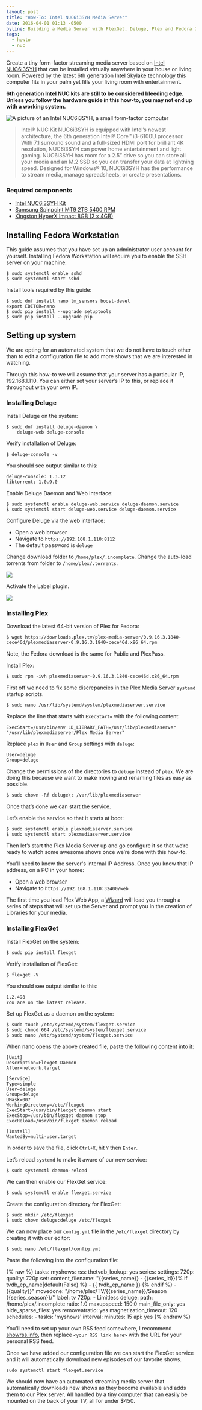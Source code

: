 ```yaml
---
layout: post
title: "How-To: Intel NUC6i3SYH Media Server"
date: 2016-04-01 01:13 -0500
byline: Building a Media Server with FlexGet, Deluge, Plex and Fedora 24
tags:
  - howto
  - nuc
---
```


Create a tiny form-factor streaming media server based on [Intel NUC6i3SYH](https://www.intel.com/content/www/us/en/nuc/nuc-kit-nuc6i3syh.html) that can be installed virtually anywhere in your house or living room. Powered by the latest 6th generation Intel Skylake technology this computer fits in your palm yet fills your living room with entertainment.

**6th generation Intel NUC kits are still to be considered bleeding edge. Unless you follow the hardware guide in this how-to, you may not end up with a working system.**

![A picture of an Intel NUC6i3SYH, a small form-factor computer](/public/img/posts/2016/03/NUC6i3SYH.png "Intel NUC6i3SYH")

> Intel® NUC Kit NUC6i3SYH is equipped with Intel’s newest architecture, the 6th generation Intel® Core™ i3-6100U processor. With 7.1 surround sound and a full-sized HDMI port for brilliant 4K resolution, NUC6i3SYH can power home entertainment and light gaming. NUC6i3SYH has room for a 2.5” drive so you can store all your media and an M.2 SSD so you can transfer your data at lightning speed. Designed for Windows® 10, NUC6i3SYH has the performance to stream media, manage spreadsheets, or create presentations.

### Required components

- [Intel NUC6i3SYH Kit](https://www.newegg.com/Product/Product.aspx?Item=N82E16856102146)
- [Samsung Spinpoint MT9 2TB 5400 RPM](https://www.newegg.com/Product/Product.aspx?Item=N82E16822178627)
- [Kingston HyperX Impact 8GB (2 x 4GB)](https://www.newegg.com/Product/Product.aspx?Item=N82E16820104587)

## Installing Fedora Workstation

This guide assumes that you have set up an administrator user account for yourself. Installing Fedora Workstation will require you to enable the SSH server on your machine:

    $ sudo systemctl enable sshd
    $ sudo systemctl start sshd

Install tools required by this guide:

    $ sudo dnf install nano lm_sensors boost-devel
    export EDITOR=nano
    $ sudo pip install --upgrade setuptools
    $ sudo pip install --upgrade pip

## Setting up system

We are opting for an automated system that we do not have to touch other than to edit a configuration file to add more shows that we are interested in watching.

Through this how-to we will assume that your server has a particular IP, 192.168.1.110. You can either set your server’s IP to this, or replace it throughout with your own IP.

### Installing Deluge

Install Deluge on the system:

    $ sudo dnf install deluge-daemon \
    	deluge-web deluge-console

Verify installation of Deluge:

    $ deluge-console -v

You should see output similar to this:

    deluge-console: 1.3.12
    libtorrent: 1.0.9.0

Enable Deluge Daemon and Web interface:

    $ sudo systemctl enable deluge-web.service deluge-daemon.service
    $ sudo systemctl start deluge-web.service deluge-daemon.service

Configure Deluge via the web interface:

- Open a web browser
- Navigate to `https://192.168.1.110:8112`
- The default password is `deluge`

Change download folder to `/home/plex/.incomplete`. Change the auto-load torrents from folder to `/home/plex/.torrents`.

![](/public/img/posts/2016/04/deluge-dir-config.png)

Activate the Label plugin.

![](/public/img/posts/2016/04/deluge-plugin-config.png)

### Installing Plex

Download the latest 64-bit version of Plex for Fedora:

    $ wget https://downloads.plex.tv/plex-media-server/0.9.16.3.1840-cece46d/plexmediaserver-0.9.16.3.1840-cece46d.x86_64.rpm

Note, the Fedora download is the same for Public and PlexPass.

Install Plex:

    $ sudo rpm -ivh plexmediaserver-0.9.16.3.1840-cece46d.x86_64.rpm

First off we need to fix some discrepancies in the Plex Media Server `systemd` startup scripts.

    $ sudo nano /usr/lib/systemd/system/plexmediaserver.service

Replace the line that starts with `ExecStart=` with the following content:

    ExecStart=/usr/bin/env LD_LIBRARY_PATH=/usr/lib/plexmediaserver "/usr/lib/plexmediaserver/Plex Media Server"

Replace `plex` in `User` and `Group` settings with `deluge`:

    User=deluge
    Group=deluge

Change the permissions of the directories to `deluge` instead of `plex`. We are doing this because we want to make moving and renaming files as easy as possible.

    $ sudo chown -Rf deluge\: /var/lib/plexmediaserver

Once that’s done we can start the service.

Let’s enable the service so that it starts at boot:

    $ sudo systemctl enable plexmediaserver.service
    $ sudo systemctl start plexmediaserver.service

Then let’s start the Plex Media Server up and go configure it so that we’re ready to watch some awesome shows once we’re done with this how-to.

You'll need to know the server's internal IP Address. Once you know that IP address, on a PC in your home:

- Open a web browser
- Navigate to `https://192.168.1.110:32400/web`

The first time you load Plex Web App, a [Wizard](https://support.plex.tv/hc/en-us/articles/200288896) will lead you through a series of steps that will set up the Server and prompt you in the creation of Libraries for your media.

### Installing FlexGet

Install FlexGet on the system:

    $ sudo pip install flexget

Verify installation of FlexGet:

    $ flexget -V

You should see output similar to this:

    1.2.498
    You are on the latest release.

Set up FlexGet as a daemon on the system:

    $ sudo touch /etc/systemd/system/flexget.service
    $ sudo chmod 664 /etc/systemd/system/flexget.service
    $ sudo nano /etc/systemd/system/flexget.service

When nano opens the above created file, paste the following content into it:

    [Unit]
    Description=Flexget Daemon
    After=network.target

    [Service]
    Type=simple
    User=deluge
    Group=deluge
    UMask=007
    WorkingDirectory=/etc/flexget
    ExecStart=/usr/bin/flexget daemon start
    ExecStop=/usr/bin/flexget daemon stop
    ExecReload=/usr/bin/flexget daemon reload

    [Install]
    WantedBy=multi-user.target

In order to save the file, click `Ctrl+X`, hit `Y` then `Enter`.

Let’s reload `systemd` to make it aware of our new service:

    $ sudo systemctl daemon-reload

We can then enable our FlexGet service:

    $ sudo systemctl enable flexget.service

Create the configuration directory for FlexGet:

    $ sudo mkdir /etc/flexget
    $ sudo chown deluge:deluge /etc/flexget

We can now place our `config.yml` file in the `/etc/flexget` directory by creating it with our editor:

    $ sudo nano /etc/flexget/config.yml

Paste the following into the configuration file:

{% raw %}
  tasks:
    myshows:
      rss: <your RSS link here>
      thetvdb_lookup: yes
      series:
        settings:
          720p:
            quality: 720p
            set:
              content_filename: "{{series_name}} - {{series_id}}{% if tvdb_ep_name|default(False) %} - {{ tvdb_ep_name }} {% endif %} - {{quality}}"
              movedone: "/home/plex/TV/{{series_name}}/Season {{series_season}}/"
              label: tv
        720p:
          - Limitless
      deluge:
        path: /home/plex/.incomplete
        ratio: 1.0
        maxupspeed: 150.0
        main_file_only: yes
        hide_sparse_files: yes
        removeatratio: yes
        magnetization_timeout: 120
  schedules:
    - tasks: 'myshows'
      interval:
        minutes: 15
  api: yes
{% endraw %}

You’ll need to set up your own RSS feed somewhere, I recommend [showrss.info](https://showrss.info/), then replace `<your RSS link here>` with the URL for your personal RSS feed.

Once we have added our configuration file we can start the FlexGet service and it will automatically download new episodes of our favorite shows.

    sudo systemctl start flexget.service

We should now have an automated streaming media server that automatically downloads new shows as they become available and adds them to our Plex server. All handled by a tiny computer that can easily be mounted on the back of your TV, all for under $450.
